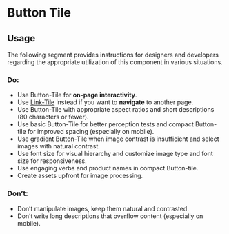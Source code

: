 # Button Tile

<TableOfContents></TableOfContents>

## Usage

The following segment provides instructions for designers and developers regarding the appropriate utilization of this
component in various situations.

### Do:

- Use Button-Tile for **on-page interactivity**.
- Use [Link-Tile](components/link-tile) instead if you want to **navigate** to another page.
- Use Button-Tile with appropriate aspect ratios and short descriptions (80 characters or fewer).
- Use basic Button-Tile for better perception tests and compact Button-tile for improved spacing (especially on mobile).
- Use gradient Button-Tile when image contrast is insufficient and select images with natural contrast.
- Use font size for visual hierarchy and customize image type and font size for responsiveness.
- Use engaging verbs and product names in compact Button-tile.
- Create assets upfront for image processing.

### Don’t:

- Don’t manipulate images, keep them natural and contrasted.
- Don’t write long descriptions that overflow content (especially on mobile).

